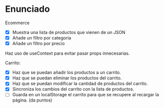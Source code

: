 # Enunciado

Ecommerce

- [x] Muestra una lista de productos que vienen de un JSON
- [x] Añade un filtro por categoría
- [x] Añade un filtro por precio

Haz uso de useContext para evitar pasar props innecesarias.

Carrito:

- [x] Haz que se puedan añadir los productos a un carrito.
- [x] Haz que se puedan eliminar los productos del carrito.
- [x] Haz que se puedan modificar la cantidad de productos del carrito.
- [x] Sincroniza los cambios del carrito con la lista de productos.
- [ ] Guarda en un localStorage el carrito para que se recupere al recargar la página. (da puntos)
